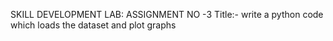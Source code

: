 SKILL DEVELOPMENT LAB:
ASSIGNMENT NO -3
Title:- write a python code which loads the dataset and plot graphs
